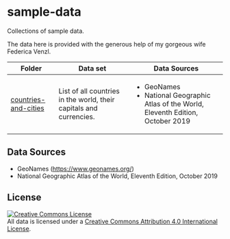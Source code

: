 # sample-data
Collections of sample data.

The data here is provided with the generous help of my gorgeous wife Federica Venzl.

| Folder            | Data set        | Data Sources              |
| ----------------- | --------------- | ------------------------- |
| [countries-and-cities](./countries-and-cities) | List of all countries in the world, their capitals and currencies. | <ul><li>GeoNames</li><li>National Geographic Atlas of the World, Eleventh Edition, October 2019</li></ul> |

## Data Sources
 * GeoNames (https://www.geonames.org/)
 * National Geographic Atlas of the World, Eleventh Edition, October 2019

## License
<a rel="license" href="http://creativecommons.org/licenses/by/4.0/"><img alt="Creative Commons License" style="border-width:0" src="https://i.creativecommons.org/l/by/4.0/88x31.png" /></a><br />All data is licensed under a <a rel="license" href="http://creativecommons.org/licenses/by/4.0/">Creative Commons Attribution 4.0 International License</a>.
